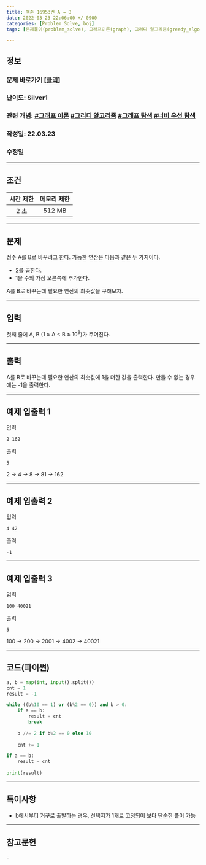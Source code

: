 ```yaml
---
title: 백준 16953번 A → B
date: 2022-03-23 22:06:00 +/-0900
categories: [Problem_Solve, boj]
tags: [문제풀이(problem_solve), 그래프이론(graph), 그리디 알고리즘(greedy_algorithm), 그래프탐색(graph_search), 너비우선탐색(breadth_first_search)]

---
```

## 정보
### 문제 바로가기 [[클릭](https://www.acmicpc.net/problem/16953)]
### 난이도: Silver1
### 관련 개념: [#그래프 이론](https://www.acmicpc.net/problemset?sort=ac_desc&algo=7) [#그리디 알고리즘](https://www.acmicpc.net/problemset?sort=ac_desc&algo=33) [#그래프 탐색](https://www.acmicpc.net/problemset?sort=ac_desc&algo=11) [#너비 우선 탐색](https://www.acmicpc.net/problemset?sort=ac_desc&algo=126)
### 작성일: 22.03.23
### 수정일

---
## 조건

시간 제한|메모리 제한
:---:|:---:
2 초|512 MB

---
## 문제
정수 A를 B로 바꾸려고 한다. 가능한 연산은 다음과 같은 두 가지이다.

- 2를 곱한다.
- 1을 수의 가장 오른쪽에 추가한다. 

A를 B로 바꾸는데 필요한 연산의 최솟값을 구해보자.

---
## 입력
첫째 줄에 A, B (1 ≤ A < B ≤ 10<sup>9</sup>)가 주어진다.

---
## 출력
A를 B로 바꾸는데 필요한 연산의 최솟값에 1을 더한 값을 출력한다. 만들 수 없는 경우에는 -1을 출력한다.

---
## 예제 입출력 1
입력
```
2 162
```

출력
```
5
```

2 → 4 → 8 → 81 → 162

---
## 예제 입출력 2
입력
```
4 42
```

출력
```
-1
```

---
## 예제 입출력 3
입력
```
100 40021
```

출력
```
5
```

100 → 200 → 2001 → 4002 → 40021

---
## 코드(파이썬)
```python
a, b = map(int, input().split())
cnt = 1
result = -1

while ((b%10 == 1) or (b%2 == 0)) and b > 0:
    if a == b:
        result = cnt
        break
    
    b //= 2 if b%2 == 0 else 10
    
    cnt += 1

if a == b:
    result = cnt
    
print(result)

```

---
## 특이사항
- b에서부터 거꾸로 출발하는 경우, 선택지가 1개로 고정되어 보다 단순한 풀이 가능

---
## 참고문헌
\- 
